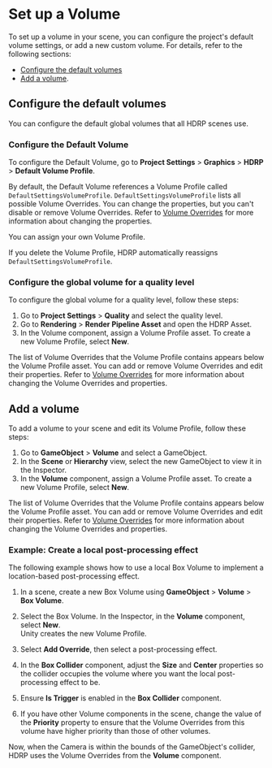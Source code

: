 # Set up a Volume

To set up a volume in your scene, you can configure the project's default volume settings, or add a new custom volume. For details, refer to the following sections:

- [Configure the default volumes](#configure-the-default-volumes)
- [Add a volume](#add-a-volume).

## Configure the default volumes<a id="configure-the-default-volumes"></a>

You can configure the default global volumes that all HDRP scenes use.

### Configure the Default Volume<a id="configure-the-default-volume"></a>

To configure the Default Volume, go to **Project Settings** > **Graphics** > **HDRP** > **Default Volume Profile**.

By default, the Default Volume references a Volume Profile called `DefaultSettingsVolumeProfile`. `DefaultSettingsVolumeProfile` lists all possible Volume Overrides. You can change the properties, but you can't disable or remove Volume Overrides. Refer to [Volume Overrides](configure-volume-overrides.md) for more information about changing the properties.

You can assign your own Volume Profile.

If you delete the Volume Profile, HDRP automatically reassigns `DefaultSettingsVolumeProfile`.

### Configure the global volume for a quality level<a id="configure-the-global-volume-for-a-quality-level"></a>

To configure the global volume for a quality level, follow these steps:

1. Go to **Project Settings** > **Quality** and select the quality level.
2. Go to **Rendering** > **Render Pipeline Asset** and open the HDRP Asset.
3. In the Volume component, assign a Volume Profile asset. To create a new Volume Profile, select **New**.

The list of Volume Overrides that the Volume Profile contains appears below the Volume Profile asset. You can add or remove Volume Overrides and edit their properties. Refer to [Volume Overrides](configure-volume-overrides.md) for more information about changing the Volume Overrides and properties.

## Add a volume<a id="add-a-volume"></a>

To add a volume to your scene and edit its Volume Profile, follow these steps:

1. Go to **GameObject** > **Volume** and select a GameObject.
2. In the **Scene** or **Hierarchy** view, select the new GameObject to view it in the Inspector.
3. In the **Volume** component, assign a Volume Profile asset. To create a new Volume Profile, select **New**.

The list of Volume Overrides that the Volume Profile contains appears below the Volume Profile asset. You can add or remove Volume Overrides and edit their properties. Refer to [Volume Overrides](https://docs.unity3d.com/Packages/com.unity.render-pipelines.universal@17.0/manual/VolumeOverrides.html) for more information about changing the Volume Overrides and properties.

### Example: Create a local post-processing effect<a id="example-create-a-local-post-processing-effect"></a>

The following example shows how to use a local Box Volume to implement a location-based post-processing effect.

1. In a scene, create a new Box Volume using **GameObject** > **Volume** > **Box Volume**.

2. Select the Box Volume. In the Inspector, in the **Volume** component, select **New**.\
   Unity creates the new Volume Profile.

3. Select **Add Override**, then select a post-processing effect.

4. In the **Box Collider** component, adjust the **Size** and **Center** properties so the collider occupies the volume where you want the local post-processing effect to be.

5. Ensure **Is Trigger** is enabled in the **Box Collider** component.

6. If you have other Volume components in the scene, change the value of the **Priority** property to ensure that the Volume Overrides from this volume have higher priority than those of other volumes.

Now, when the Camera is within the bounds of the GameObject's collider, HDRP uses the Volume Overrides from the **Volume** component.
